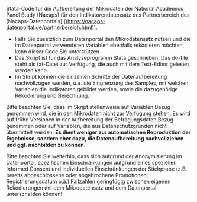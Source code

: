 Stata-Code für die Aufbereitung der Mikrodaten der National Academics Panel Study (Nacaps) für den Indikatorendatensatz des Partnerbereich des [Nacaps-Datenportals] ((https://nacaps-datenportal.de/partnerbereich.html)).

- Falls Sie zusätzlich zum Datenportal den Mikrodatensatz nutzen und die im Datenportal verwendeten Variablen ebenfalls rekodieren möchten, kann dieser Code Sie unterstützen
- Das Skript ist für das Analyseprogramm Stata geschrieben. Das do-file steht als txt-Datei zur Verfügung, die auch mit dem Text-Editor gelesen werden kann
- Im Skript können die einzelnen Schritte der Datenaufbereitung nachvollzogen werden, u.a. die Eingrenzung des Samples, mit welchen Variablen die Indikatoren gebildet werden, sowie die dazugehörige Rekodierung und Berechnung.

Bitte beachten Sie, dass im Skript stellenweise auf Variablen Bezug genommen wird, die in den Mikrodaten nicht zur Verfügung stehen. Es wird auf frühe Versionen in der Aufbereitung der Befragungsdaten Bezug genommen oder auf Variablen, die aus Datenschutzgründen nicht übermittelt werden. **Es dient weniger zur automatischen Reproduktion der Ergebnisse, sondern eher dazu, die Datenaufbereitung nachvollziehen und ggf. nachbilden zu können**.

Bitte beachten Sie weiterhin, dass sich aufgrund der Anonymisierung im Datenportal, spezifischen Einschränkungen aufgrund eines speziellen Informed Consent und individuellen Einschränkungen der Stichprobe (z.B. bereits abgeschlossene oder abgebrochene Promotionen, Registrierungsdatum o.ä.) Fallzahlen geringfügig zwischen eigenen Rekodierungen mit dem Mikrodatensatz und dem Datenportal unterscheiden können!
